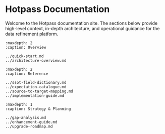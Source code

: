 # Hotpass Documentation

Welcome to the Hotpass documentation site. The sections below provide high-level context, in-depth architecture, and operational guidance for the data refinement platform.

```{toctree}
:maxdepth: 2
:caption: Overview

../quick-start.md
../architecture-overview.md
```

```{toctree}
:maxdepth: 2
:caption: Reference

../ssot-field-dictionary.md
../expectation-catalogue.md
../source-to-target-mapping.md
../implementation-guide.md
```

```{toctree}
:maxdepth: 1
:caption: Strategy & Planning

../gap-analysis.md
../enhancement-guide.md
../upgrade-roadmap.md
```
